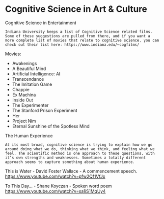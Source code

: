 # Cognitive Science in Art & Culture

Cognitive Science in Entertainment

    Indiana University keeps a list of Cognitive Science related films. Some of these suggestions are pulled from there, and if you want a more complete list of movies that relate to cognitive science, you can check out their list here: https://www.indiana.edu/~cogfilms/

Movies:
- Awakenings
- A Beautiful Mind
- Artificial Intelligence: AI
- Transcendance
- The Imitation Game
- Chappie
- Ex Machina
- Inside Out
- The Experimenter
- The Stanford Prison Experiment
- Her
- Project Nim
- Eternal Sunshine of the Spotless Mind


The Human Experience

    At its most broad, cognitive science is trying to explain how we go around doing what we do, thinking what we think, and feeling what we feel. The scientific method is one approach to these questions, with it’s own strengths and weaknesses. Sometimes a totally different approach seems to capture something about human experience.

This is Water - David Foster Wallace - A commencement speech.
    https://www.youtube.com/watch?v=pfw2Qf1VfJo

To This Day… - Shane Koyczan - Spoken word poem
https://www.youtube.com/watch?v=sa1iS1MqUy4
